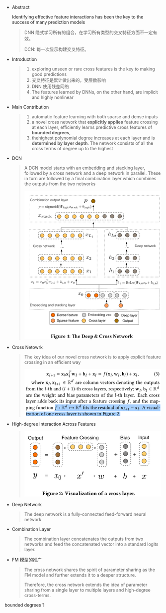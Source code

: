 * Abstract

  Identifying effective feature interactions has been the key to the success of many prediction models

  > DNN 隐式学习所有的组合，在学习所有类型的交叉特征方面不一定有效。
  >
  > DCN: 每一次显示构建交叉特征。

* Introduction

  > 1. exploring unseen or rare cross features is the key to making good predictions
  > 2. 交叉特征是累计做出来的，受层数影响
  > 3. DNN 使用残差网络
  > 4. The features learned by DNNs, on the other hand, are implicit and highly nonlinear

* Main Contribution

  > 1. automatic feature learning with both sparse and dense inputs
  > 2. a novel cross network that **explicitly applies** feature crossing at each layer, efficiently learns predictive cross features of **bounded degrees,**
  > 3. thehighest polynomial degree increases at each layer and is **determined by layer depth**. The network consists of all the cross terms of degree up to the highest

* DCN

  > A DCN model starts with an embedding and stacking layer, followed by a cross network and a deep network in parallel. These in turn are followed by a final combination layer which combines the outputs from the two networks
  >
  > ![ss](./imgs/dcn.png)

* Cross Netowrk

  >  The key idea of our novel cross network is to apply explicit feature crossing in an efficient way
  >
  > ![ss](./imgs/dcn1.png)

* High-degree Interaction Across Features

  > ![ss](./imgs/dcn2.png)

* Deep Network

  > The deep network is a fully-connected feed-forward neural network

* Combination Layer

  > The combination layer concatenates the outputs from two networks and feed the concatenated vector into a standard logits layer.

* FM 模型的推广

  > The cross network shares the spirit of parameter sharing as the FM model and further extends it to a deeper structure.
  >
  > Therefore, the cross network extends the idea of parameter sharing from a single layer to multiple layers and high-degree cross-terms.

bounded degrees ?


